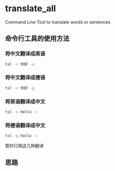 # translate_all
Command Line Tool to translate words or sentences

## 命令行工具的使用方法

### 将中文翻译成英语

```bash
tsl -c 你好 -e

```
### 将中文翻译成德语

```bash
tsl -c 你好 -g
```

### 将英语翻译成中文

```bash
tsl -e hello -c

```
### 将德语翻译成中文

```bash
tsl -g hallo -c
```

暂时只用这几种翻译

## 思路

